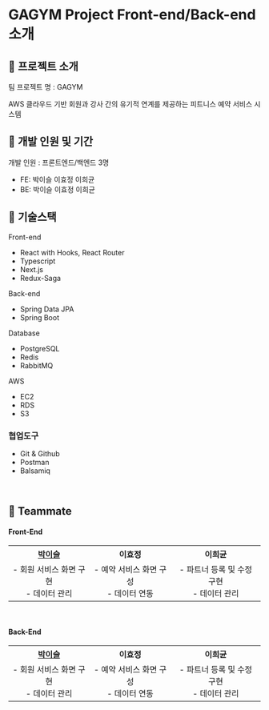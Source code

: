# GAGYM Project Front-end/Back-end 소개

## 📍 프로젝트 소개

팀 프로젝트 명 : GAGYM

AWS 클라우드 기반
회원과 강사 간의 유기적 연계를 제공하는
피트니스 예약 서비스 시스템

## 📍 개발 인원 및 기간

개발 인원 : 프론트엔드/백엔드 3명

- FE: 박이슬 이효정 이희균
- BE: 박이슬 이효정 이희균

## 📍 기술스택

<!-- - Javascript (ES6+) -->

Front-end

- React with Hooks, React Router
- Typescript
- Next.js
- Redux-Saga

Back-end

- Spring Data JPA
- Spring Boot

Database

- PostgreSQL
- Redis
- RabbitMQ

AWS

- EC2
- RDS
- S3

### 협업도구

- Git & Github
- Postman
- Balsamiq

<br>

## 📍 Teammate

<div id=teammate>
  <h4> Front-End </h4>
  <table style="text-align:center;">
    <tr>
      <th><a href="https://github.com/iseulpark218/git2021-GAGYM-Backend">박이슬</a></th>
      <th><a>이효정</a></th>
      <th><a>이희균</a></th>
    </tr>
    <tr>
      <td>
        - 회원 서비스 화면 구현<br>
        - 데이터 관리
      </td>
      <td>
        - 예약 서비스 화면 구성<br>
        - 데이터 연동
      </td>
      <td>
        - 파트너 등록 및 수정 구현<br>
        - 데이터 관리
      </td>
    </tr>
  </table>
  <br>
  <h4> Back-End </h4>
  <table style="text-align:center;">
    <tr>
      <th><a href="https://github.com/iseulpark218/git2021-GAGYM-Frontend">박이슬</a></th>
      <th><a>이효정</a></th>
      <th><a>이희균</a></th>
    </tr>
    <tr>
      <td>
        - 회원 서비스 화면 구현<br>
        - 데이터 관리
      </td>
      <td>
        - 예약 서비스 화면 구성<br>
        - 데이터 연동
      </td>
      <td>
        - 파트너 등록 및 수정 구현<br>
        - 데이터 관리
      </td>
    </tr>       
  </table>
  <br>
</div>
